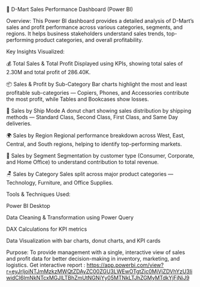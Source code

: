🛒 D-Mart Sales Performance Dashboard (Power BI)

Overview:
This Power BI dashboard provides a detailed analysis of D-Mart’s sales and profit performance across various categories, segments, and regions. It helps business stakeholders understand sales trends, top-performing product categories, and overall profitability.

Key Insights Visualized:

💰 Total Sales & Total Profit
Displayed using KPIs, showing total sales of 2.30M and total profit of 286.40K.

📦 Sales & Profit by Sub-Category
Bar charts highlight the most and least profitable sub-categories — Copiers, Phones, and Accessories contribute the most profit, while Tables and Bookcases show losses.

🚚 Sales by Ship Mode
A donut chart showing sales distribution by shipping methods — Standard Class, Second Class, First Class, and Same Day deliveries.

🌍 Sales by Region
Regional performance breakdown across West, East, Central, and South regions, helping to identify top-performing markets.

👥 Sales by Segment
Segmentation by customer type (Consumer, Corporate, and Home Office) to understand contribution to total revenue.

🪑 Sales by Category
Sales split across major product categories — Technology, Furniture, and Office Supplies.

Tools & Techniques Used:

Power BI Desktop

Data Cleaning & Transformation using Power Query

DAX Calculations for KPI metrics

Data Visualization with bar charts, donut charts, and KPI cards

Purpose:
To provide management with a single, interactive view of sales and profit data for better decision-making in inventory, marketing, and logistics.
Get interactive report :
https://app.powerbi.com/view?r=eyJrIjoiNTJmMzkzMWQtZDAyZC00ZGU3LWEwOTgtZjc0MjVjZDVhYzU3IiwidCI6ImNkNTcxMGJlLTBhZmUtNGNjYy05MTNkLTJhZGMyMTdkYjFjNiJ9
